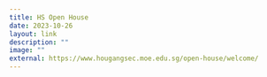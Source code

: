 ```yaml
---
title: HS Open House
date: 2023-10-26
layout: link
description: ""
image: ""
external: https://www.hougangsec.moe.edu.sg/open-house/welcome/
---
```

